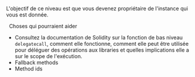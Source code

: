 L'objectif de ce niveau est que vous devenez propriétaire de l'instance qui vous est donnée.

&nbsp;
Choses qui pourraient aider
* Consultez la documentation de Solidity sur la fonction de bas niveau `delegatecall`, comment elle fonctionne, comment elle peut être utilisée pour déléguer des opérations aux libraries et quelles implications elle a sur le scope de l'exécution.
* Fallback methods
* Method ids
